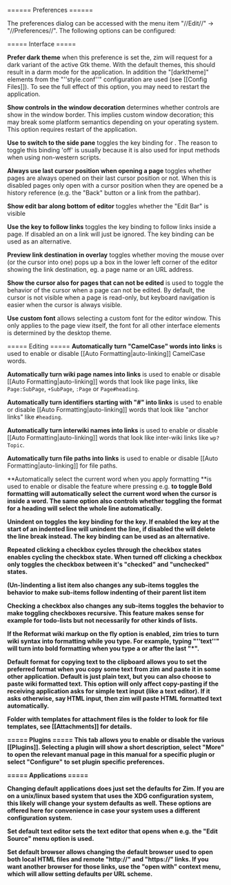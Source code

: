 ====== Preferences ======

The preferences dialog  can be accessed with the menu item "//Edit//" -> "//Preferences//". The following options can be configured:

===== Interface =====

**Prefer dark theme** when this preference is set the, zim will request for a dark variant of the active Gtk theme. With the default themes, this should result in a darm mode for the application. In addition the "[darktheme]" elements from the "''style.conf''" configuration are used (see [[Config Files]]). To see the full effect of this option, you may need to restart the application.

**Show controls in the window decoration** determines whether controls are show in the window border. This implies custom window decoration; this may break some platform semantics depending on your operating system. This option requires restart of the application.

**Use <Ctrl><Space> to switch to the side pane** toggles the key binding for <Ctrl><Space>. The reason to toggle this binding 'off' is usually because it is also used for input methods when using non-western scripts.

**Always use last cursor position when opening a page** toggles whether pages are always opened on their last cursor position or not. When this is disabled pages only open with a cursor position when they are opened be a history reference (e.g. the "Back" button or a link from the pathbar).

**Show edit bar along bottom of editor** toggles whether the "Edit Bar" is visible

**Use the <Enter> key to follow links** toggles the key binding to follow links inside a page. If disabled an <Enter> on a link will just be ignored. The <Alt><Enter> key binding can be used as an alternative.

**Preview link destination in overlay** toggles whether moving the mouse over (or the cursor into one) pops up a box in the lower left corner of the editor showing the link destination, eg. a page name or an URL address.

**Show the cursor also for pages that can not be edited** is used to toggle the behavior of the cursor when a page can not be edited. By default, the cursor is not visible when a page is read-only, but keyboard navigation is easier when the cursor is always visible.

**Use custom font** allows selecting a custom font for the editor window. This only applies to the page view itself, the font for all other interface elements is determined by the desktop theme.

===== Editing =====
**Automatically turn "CamelCase" words into links** is used to enable or disable [[Auto Formatting|auto-linking]] CamelCase words.

**Automatically turn wiki page names into links** is used to enable or disable [[Auto Formatting|auto-linking]] words that look like page links, like ``Page:SubPage``, ``+SubPage``, ``:Page`` or ``Page#heading``.

**Automatically turn identifiers starting with "#" into links** is used to enable or disable [[Auto Formatting|auto-linking]] words that look like "anchor links" like ``#heading``.

**Automatically turn interwiki names into links** is used to enable or disable [[Auto Formatting|auto-linking]] words that look like inter-wiki links like ``wp?Topic``.

**Automatically turn file paths into links** is used to enable or disable [[Auto Formatting|auto-linking]] for file paths.

**Automatically select the current word when you apply formatting **is used to enable or disable the feature where pressing e.g. <Ctrl><B> to toggle Bold formatting will automatically select the current word when the cursor is inside a word. The same option also controls whether toggling the format for a heading will select the whole line automatically.

**Unindent on <BackSpace>** toggles the key binding for the <BackSpace> key. If enabled the <BackSpace> key at the start of an indented line will unindent the line, if disabled the will delete the line break instead. The <Shift><Tab> key binding can be used as an alternative.

**Repeated clicking a checkbox cycles through the checkbox states** enables cycling the checkbox state. When turned off clicking a checkbox only toggles the checkbox between it's "checked" and "unchecked" states.

**(Un-)indenting a list item also changes any sub-items** toggles the behavior to make sub-items follow indenting of their parent list item

**Checking a checkbox also changes any sub-items** toggles the behavior to make toggling checkboxes recursive. This feature makes sense for example for todo-lists but not necessarily for other kinds of lists.

If the Reformat wiki markup on the fly option is enabled, zim tries to turn wiki syntax into formatting while you type. For example, typing "''**text**''" will turn into bold formatting when you type a <space> or <enter> after the last "*".

**Default format for copying text to the clipboard** allows you to set the preferred format when you copy some text from zim and paste it in some other application. Default is just plain text, but you can also choose to paste wiki formatted text. This option will only affect copy-pasting if the receiving application asks for simple text input (like a text editor). If it asks otherwise, say HTML input, then zim will paste HTML formatted text automatically.

**Folder with templates for attachment files** is the folder to look for file templates, see [[Attachments]] for details.

===== Plugins =====
This tab allows you to enable or disable the various [[Plugins]]. Selecting a plugin will show a short description, select "More" to open the relevant manual page in this manual for a specific plugin or select "Configure" to set plugin specific preferences.

===== Applications =====

Changing default applications does just set the defaults for Zim. If you are on a unix/linux based system that uses the XDG configuration system, this likely will change your system defaults as well. These options are offered here for convenience in case your system uses a different configuration system.

**Set default text editor** sets the text editor that opens when e.g. the "Edit Source" menu option is used.

**Set default browser** allows changing the default browser used to open both local HTML files and remote "http://" and "https://" links. If you want another browser for those links, use the "open with" context menu, which will allow setting defaults per URL scheme.
